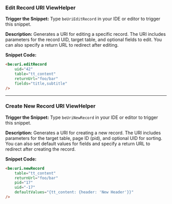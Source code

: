 ### Edit Record URI ViewHelper

**Trigger the Snippet:** Type `beUriEditRecord` in your IDE or editor to trigger this snippet.

**Description:**
Generates a URI for editing a specific record. The URI includes parameters for the record UID, target table, and optional fields to edit. You can also specify a return URL to redirect after editing.

**Snippet Code:**

```html
<be:uri.editRecord
    uid="42"
    table="tt_content"
    returnUrl="foo/bar"
    fields="title,subtitle"
/>
```

---

### Create New Record URI ViewHelper

**Trigger the Snippet:** Type `beUriNewRecord` in your IDE or editor to trigger this snippet.

**Description:**
Generates a URI for creating a new record. The URI includes parameters for the target table, page ID (pid), and optional UID for sorting. You can also set default values for fields and specify a return URL to redirect after creating the record.

**Snippet Code:**

```html
<be:uri.newRecord
    table="tt_content"
    returnUrl="foo/bar"
    pid="17"
    uid="-17"
    defaultValues="{tt_content: {header: 'New Header'}}"
/>
```
